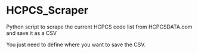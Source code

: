 # HCPCS_Scraper
Python script to scrape the current HCPCS code list from HCPCSDATA.com and save it as a CSV

You just need to define where you want to save the CSV.
